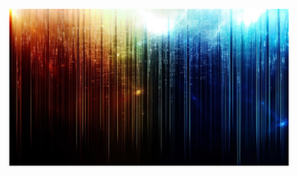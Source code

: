 ![header](https://github.com/Jason-cloud-1/Jason-Cloud-1/blob/main/773145-abstract-rainbows-colorful-fire-ice-digital-art.jpg)
 
